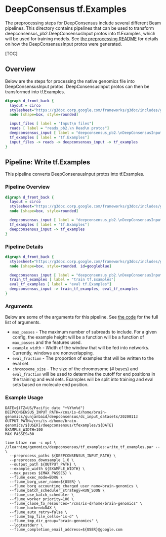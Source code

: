 # DeepConsensus tf.Examples

The preprocessing steps for DeepConsensus include several different Beam
pipelines. This directory contains pipelines that can be used to transform
deepconsensus_pb2.DeepConsensusInput protos into tf.Examples, which will be used
for training models. See [the preprocessing README](../preprocess/README.md) for
details on how the DeepConsensusInput protos were generated.

[TOC]

## Overview

Below are the steps for processing the native genomics file into
DeepConsensusInput protos. DeepConsensusInput protos can then be transformed
into tf.Examples.

```dot
digraph d_front_back {
  layout = circo
  stylesheet="https://g3doc.corp.google.com/frameworks/g3doc/includes/graphviz-style.css"
  node [shape=box, style=rounded]

  input_files [ label = "Input\n files"]
  reads [ label = "reads_pb2.\n Read\n protos"]
  deepconsensus_input [ label = "deepconsensus_pb2.\nDeepConsensusInput\n protos"]
  tf_examples [ label = "tf.Examples"]
  input_files -> reads -> deepconsensus_input -> tf_examples
}
```

## Pipeline: Write tf.Examples

This pipeline converts DeepConsensusInput protos into tf.Examples.

### Pipeline Overview

```dot
digraph d_front_back {
  layout = circo
  stylesheet="https://g3doc.corp.google.com/frameworks/g3doc/includes/graphviz-style.css"
  node [shape=box, style=rounded]

  deepconsensus_input [ label = "deepconsensus_pb2.\nDeepConsensusInput\n protos"]
  tf_examples [ label = "tf.Examples"]
  deepconsensus_input -> tf_examples
}
```

### Pipeline Details

```dot
digraph d_front_back {
  stylesheet="https://g3doc.corp.google.com/frameworks/g3doc/includes/graphviz-style.css"
  node [shape=box, style=rounded, id=googleblue]

  deepconsensus_input [ label = "deepconsensus_pb2.\nDeepConsensusInput\n protos"]
  train_tf_examples [ label = "train tf.Examples"]
  eval_tf_examples [ label = "eval tf.Examples"]
  deepconsensus_input -> train_tf_examples, eval_tf_examples
}
```

### Arguments

Below are some of the arguments for this pipeline. See
[the code](https://cs.corp.google.com/piper///depot/google3/learning/genomics/deepconsensus/tf_examples/write_tf_examples.py)
for the full list of arguments.

*   `max_passes` - The maximum number of subreads to include. For a given
    config, the example height will be a function will be a function of
    `max_passes` and the features used.
*   `example_width` - Width of the window that will be fed into networks.
    Currently, windows are nonoverlapping.
*   `eval_fraction` - The proportion of examples that will be written to the
    eval set.
*   `chromosome_size` - The size of the chromosome (# bases) and `eval_fraction`
    will be used to determine the cutoff for end positions in the training and
    eval sets. Examples will be split into training and eval sets based on
    molecule end position.

### Example Usage

```
DATE=$(TZ=US/Pacific date "+%Y%m%d")
DEEPCONSENSUS_INPUT_PATH=/cns/is-d/home/brain-genomics/gunjanbaid/deepconsensus/dc_input_datasets/20200113
OUTPUT_PATH=/cns/is-d/home/brain-genomics/${USER}/deepconsensus/tfexamples/${DATE}
EXAMPLE_WIDTH=100
MAX_PASSES=30

time blaze run -c opt \
//learning/genomics/deepconsensus/tf_examples:write_tf_examples.par -- \
  --preprocess_paths ${DEEPCONSENSUS_INPUT_PATH} \
  --preprocess_downsample 1.0 \
  --output_path ${OUTPUT_PATH} \
  --example_width ${EXAMPLE_WIDTH} \
  --max_passes ${MAX_PASSES} \
  --flume_exec_mode=BORG \
  --flume_borg_user_name=${USER} \
  --flume_borg_accounting_charged_user_name=brain-genomics \
  --flume_batch_scheduler_strategy=RUN_SOON \
  --flume_use_batch_scheduler \
  --flume_worker_priority=100 \
  --flume_close_to_resources="/cns/is-d/home/brain-genomics" \
  --flume_backend=DAX \
  --flume_auto_retry=false \
  --flume_tmp_file_cells="is-d" \
  --flume_tmp_dir_group="brain-genomics" \
  --logtostderr \
  --flume_completion_email_address=${USER}@google.com
```
